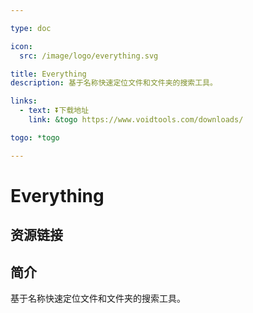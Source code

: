 ```yaml
---

type: doc

icon:
  src: /image/logo/everything.svg

title: Everything
description: 基于名称快速定位文件和文件夹的搜索工具。

links:
  - text: ⏬下载地址
    link: &togo https://www.voidtools.com/downloads/

togo: *togo

---
```


<ShowLogo />

# Everything

<ShowBreadcrumb />

## 资源链接

<ShowLinks />

## 简介

基于名称快速定位文件和文件夹的搜索工具。